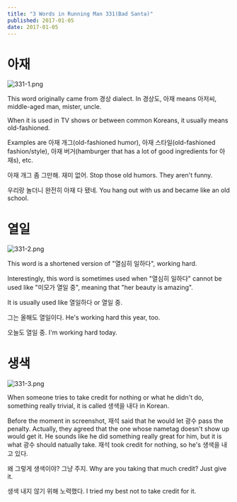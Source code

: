 ```yaml
---
title: "3 Words in Running Man 331(Bad Santa)"
published: 2017-01-05
date: 2017-01-05
---
```

# 아재

![331-1.png](/images/331-1.png)

This word originally came from 경상 dialect. In 경상도, 아재 means 아저씨, middle-aged man, mister, uncle. 

When it is used in TV shows or between common Koreans, it usually means old-fashioned. 

Examples are 아재 개그(old-fashioned humor), 아재 스타일(old-fashioned fashion/style), 아재 버거(hamburger that has a lot of good ingredients for 아재s), etc. 

아재 개그 좀 그만해. 재미 없어.
Stop those old humors. They aren't funny.

우리랑 놀더니 완전히 아재 다 됐네.
You hang out with us and became like an old school. 


# 열일

![331-2.png](/images/331-2.png)

This word is a shortened version of "열심히 일하다", working hard. 

Interestingly, this word is sometimes used when "열심히 일하다" cannot be used like "미모가 열일 중", meaning that "her beauty is amazing". 

It is usually used like 열일하다 or 열일 중. 

그는 올해도 열일이다. 
He's working hard this year, too. 

오늘도 열일 중. 
I'm working hard today. 


# 생색

![331-3.png](/images/331-3.png)

When someone tries to take credit for nothing or what he didn't do, something really trivial, it is called 생색을 내다 in Korean. 

Before the moment in screenshot, 재석 said that he would let 광수 pass the penalty. Actually, they agreed that the one whose nametag doesn't show up would get it. He sounds like he did something really great for him, but it is what 광수 should natually take. 재석 took credit for nothing, so he's 생색을 내고 있다. 

왜 그렇게 생색이야? 그냥 주지.
Why are you taking that much credit? Just give it. 

생색 내지 않기 위해 노력했다. 
I tried my best not to take credit for it. 



